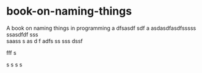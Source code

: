 # book-on-naming-things
A book on naming things in programming
a
dfsasdf  sdf
a asdasdfasdfsssss ssasdfdf
sss    
  saass
s as d f
adfs    ss
sss
   dssf
 
fff
s
 
s
s
s
s
